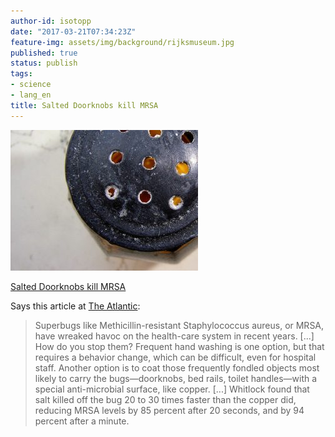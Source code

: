 ```yaml
---
author-id: isotopp
date: "2017-03-21T07:34:23Z"
feature-img: assets/img/background/rijksmuseum.jpg
published: true
status: publish
tags:
- science
- lang_en
title: Salted Doorknobs kill MRSA
---
```

[![](/uploads/2017/03/salty-300x225.jpg)](https://www.theatlantic.com/health/archive/2017/03/salt-vs-superbugs/518427/)

[Salted Doorknobs kill MRSA](https://www.theatlantic.com/health/archive/2017/03/salt-vs-superbugs/518427/)

Says this article at [The Atlantic](https://www.theatlantic.com/health/archive/2017/03/salt-vs-superbugs/518427/):
> Superbugs like Methicillin-resistant Staphylococcus aureus, or MRSA, have
> wreaked havoc on the health-care system in recent years. [...] How do you
> stop them? Frequent hand washing is one option, but that requires a
> behavior change, which can be difficult, even for hospital staff. Another
> option is to coat those frequently fondled objects most likely to carry
> the bugs—doorknobs, bed rails, toilet handles—with a special
> anti-microbial surface, like copper. [...] Whitlock found that salt killed
> off the bug 20 to 30 times faster than the copper did, reducing MRSA
> levels by 85 percent after 20 seconds, and by 94 percent after a minute.
  
